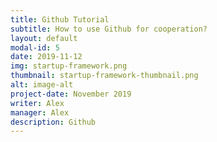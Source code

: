 ```yaml
---
title: Github Tutorial
subtitle: How to use Github for cooperation?
layout: default
modal-id: 5
date: 2019-11-12
img: startup-framework.png
thumbnail: startup-framework-thumbnail.png
alt: image-alt
project-date: November 2019
writer: Alex
manager: Alex
description: Github
---
```

